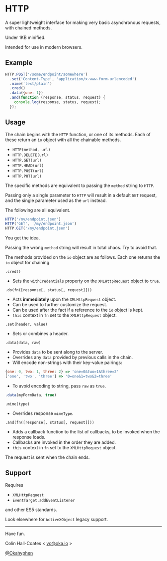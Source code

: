 # HTTP

A super lightweight interface for making very basic asynchronous requests, with chained methods.

Under 1KB minified.

Intended for use in modern browsers.

## Example

```JavaScript
HTTP.POST('/some/endpoint/somewhere')
  .set('Content-Type', 'application/x-www-form-urlencoded')
  .mime('text/plain')
  .cred()
  .data({one: 1})
  .and(function (response, status, request) {
    console.log(response, status, request);
  });
```

## Usage

The chain begins with the `HTTP` function, or one of its methods. Each of these return an `io` object with all the chainable methods.

- `HTTP(method, url)`
- `HTTP.DELETE(url)`
- `HTTP.GET(url)`
- `HTTP.HEAD(url)`
- `HTTP.POST(url)`
- `HTTP.PUT(url)`

The specific methods are equivalent to passing the `method` string to `HTTP`.

Passing only a single parameter  to `HTTP` will result in a default `GET` request, and the single parameter used as the `url` instead.

The following are all equivalent.

```JavaScript
HTTP('/my/endpoint.json')
HTTP('GET', '/my/endpoint.json')
HTTP.GET('/my/endpoint.json')
```

You get the idea.

Passing the wrong `method` string will result in total chaos. Try to avoid that.

The methods provided on the `io` object are as follows. Each one returns the `io` object for chaining.

`.cred()`

- Sets the `withCredentials` property on the `XMLHttpRequest` object to `true`.

`.do(fn([response[, status[, request]]))`

- Acts __immediately__ upon the `XMLHttpRequest` object.
- Can be used to further customize the request.
- Can be used after the fact if a reference to the `io` object is kept.
- `this` context in `fn` set to the `XMLHttpRequest` object.

`.set(header, value)`

-  Sets or combines a header.

`.data(data, raw)`

- Provides `data` to be sent along to the server.
- Overrides any `data` provided by previous calls in the chain.
- Will encode non-strings with their key-value pairings:
```JavaScript
{one: 0, two: 1, three: 2} => 'one=0&two=1&three=2'
['one', 'two', 'three'] => '0=one&1=two&2=three'
```
- To avoid encoding to string, pass `raw` as `true`.
```JavaScript
.data(myFormData, true)
```

`.mime(type)`

- Overrides response `mimeType`.

`.and(fn([response[, status[, request]]))`
- Adds a callback function to the list of callbacks, to be invoked when the response loads.
- Callbacks are invoked in the order they are added.
- `this` context in `fn` set to the `XMLHttpRequest` object.


The request is sent when the chain ends.

## Support

Requires

- `XMLHttpRequest`
- `EventTarget.addEventListener`

and other ES5 standards.

Look elsewhere for `ActiveXObject` legacy support.

---

Have fun.

Colin Hall-Coates < [yo@oka.io](mailto:yo@oka.io) >

[@Okahyphen](https://twitter.com/Okahyphen)
